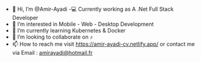 - 👋 Hi, I’m @Amir-Ayadi
-💻 Currently working as A .Net Full Stack Developer 
- 👀 I’m interested in Mobile - Web - Desktop Development 
- 🌱 I’m currently learning Kubernetes & Docker 
- 💞️ I’m looking to collaborate on ⤴️
- 📫 How to reach me visit https://amir-ayadi-cv.netlify.app/ or contact me via Email : amirayadi@hotmail.fr

<!---
Amir-Ayadi/Amir-Ayadi is a ✨ special ✨ repository because its `README.md` (this file) appears on your GitHub profile.
You can click the Preview link to take a look at your changes.
--->
